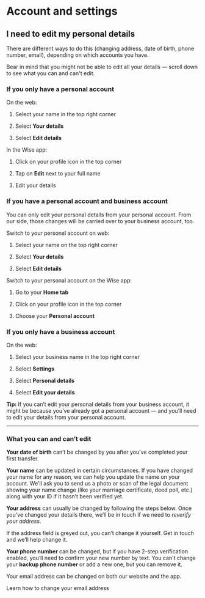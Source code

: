 # Account and settings  
## I need to edit my personal details  
There are different ways to do this (changing address, date of birth, phone number, email), depending on which accounts you have.

Bear in mind that you might not be able to edit all your details — scroll down to see what you can and can't edit. 

### If you only have a personal account

On the web:

  1. Select your name in the top right corner

  2. Select **Your details**

  3. Select **Edit details**




In the Wise app:

  1. Click on your profile icon in the top corner

  2. Tap on **Edit** next to your full name

  3. Edit your details




### If you have a personal account and business account

You can only edit your personal details from your personal account. From our side, those changes will be carried over to your business account, too. 

Switch to your personal account on web:

  1. Select your name on the top right corner

  2. Select **Your details**

  3. Select **Edit details**




Switch to your personal account on the Wise app:

  1. Go to your **Home tab**

  2. Click on your profile icon in the top corner

  3. Choose your **Personal account**




### If you only have a business account

On the web:

  1. Select your business name in the top right corner

  2. Select **Settings**

  3. Select **Personal details**

  4. Select **Edit your details**




 **Tip:** If you can’t edit your personal details from your business account, it might be because you’ve already got a personal account — and you’ll need to edit your details from your personal account. 

* * *

### What you can and can’t edit

 **Your date of birth** can’t be changed by you after you’ve completed your first transfer.

 **Your name** can be updated in certain circumstances. If you have changed your name for any reason, we can help you update the name on your account. We'll ask you to send us a photo or scan of the legal document showing your name change (like your marriage certificate, deed poll, etc.) along with your ID if it hasn’t been verified yet.

 **Your address** can usually be changed by following the steps below. Once you’ve changed your details there, we’ll be in touch if we need to _reverify your address_.

If the address field is greyed out, you can’t change it yourself. Get in touch and we’ll help change it. 

**Your phone number** can be changed, but if you have 2-step verification enabled, you’ll need to confirm your new number by text. You can't change your **backup phone number** or add a new one, but you can remove it.

Your email address can be changed on both our website and the app. 

Learn how to change your email address